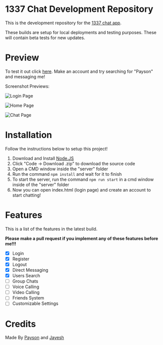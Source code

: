# 1337 Chat Development Repository

This is the development repository for the [1337 chat app](https://github.com/paysonism/1337-Chat).

These builds are setup for local deployments and testing purposes. These will contain beta tests for new updates.

# Preview

To test it out click [here](https://paysonism.github.io/1337-Chat/). Make an account and try searching for "Payson" and messaging me!

Screenshot Previews:

![Login Page](https://i.ibb.co/zZJ0wwS/image.png)

![Home Page](https://i.ibb.co/PGnXtc6/image.png)

![Chat Page](https://i.ibb.co/qj7Qvjp/image.png)

# Installation

Follow the instructions below to setup this project!

1. Download and Install [Node.JS](https://nodejs.org/)
2. Click "Code -> Download .zip" to download the source code
3. Open a CMD window inside the "server" folder
4. Run the command ``npm install`` and wait for it to finish
5. To start the server, run the command ``npm run start`` in a cmd window inside of the "server" folder
6. Now you can open index.html (login page) and create an account to start chatting!

# Features

This is a list of the features in the latest build.

 **Please make a pull request if you implement any of these features before me!!!** 

- [X] Login
- [X] Register
- [X] Logout
- [X] Direct Messaging
- [X] Users Search
- [ ] Group Chats
- [ ] Voice Calling
- [ ] Video Calling
- [ ] Friends System
- [ ] Customizable Settings

# Credits

Made By [Payson](https://github.com/paysonism) and [Jayesh](https://github.com/JayeshYadav07)
